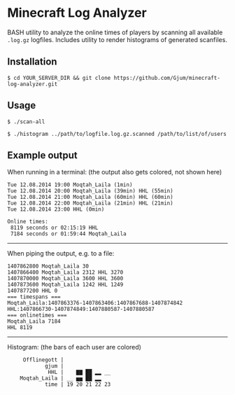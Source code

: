 Minecraft Log Analyzer
======================

BASH utility to analyze the online times of players by scanning all available `.log.gz` logfiles.
Includes utility to render histograms of generated scanfiles.

Installation
------------

`$ cd YOUR_SERVER_DIR && git clone https://github.com/Gjum/minecraft-log-analyzer.git`

Usage
-----

`$ ./scan-all`

`$ ./histogram ../path/to/logfile.log.gz.scanned /path/to/list/of/users`

Example output
--------------

When running in a terminal:
(the output also gets colored, not shown here)

```
Tue 12.08.2014 19:00 Moqtah_Laila (1min)
Tue 12.08.2014 20:00 Moqtah_Laila (39min) HHL (55min)
Tue 12.08.2014 21:00 Moqtah_Laila (60min) HHL (60min)
Tue 12.08.2014 22:00 Moqtah_Laila (21min) HHL (21min)
Tue 12.08.2014 23:00 HHL (0min)

Online times:
 8119 seconds or 02:15:19 HHL
 7184 seconds or 01:59:44 Moqtah_Laila
```

---

When piping the output, e.g. to a file:

```
1407862800 Moqtah_Laila 30
1407866400 Moqtah_Laila 2312 HHL 3270
1407870000 Moqtah_Laila 3600 HHL 3600
1407873600 Moqtah_Laila 1242 HHL 1249
1407877200 HHL 0
=== timespans ===
Moqtah_Laila:1407863376-1407863406:1407867688-1407874842
HHL:1407866730-1407874849:1407880587-1407880587
=== onlinetimes ===
Moqtah_Laila 7184
HHL 8119
```

---

Histogram:
(the bars of each user are colored)

```
     Offlinegott |               
            gjum |               
             HHL |    ▇▇ ██ ▂▂ __
    Moqtah_Laila | __ ▅▅ ██ ▂▂   
            time | 19 20 21 22 23

```

